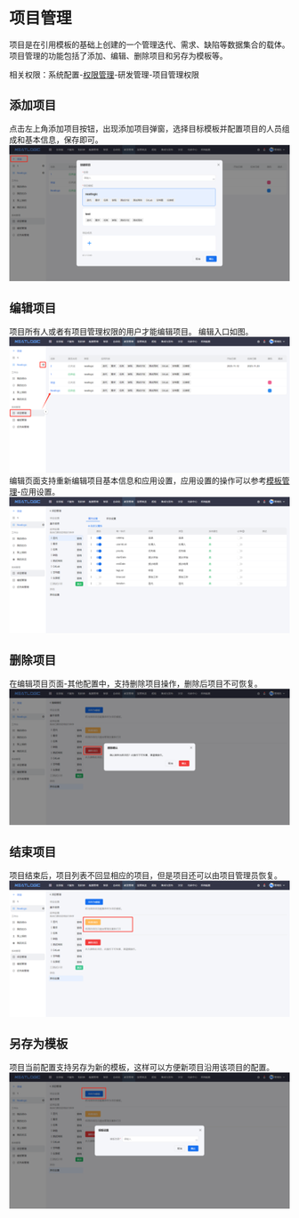 # 项目管理
项目是在引用模板的基础上创建的一个管理迭代、需求、缺陷等数据集合的载体。项目管理的功能包括了添加、编辑、删除项目和另存为模板等。

相关权限：系统配置-[权限管理](../100.系统配置/用户和权限.md)-研发管理-项目管理权限

## 添加项目
点击左上角添加项目按钮，出现添加项目弹窗，选择目标模板并配置项目的人员组成和基本信息，保存即可。
![](images/add_project.png)

## 编辑项目
项目所有人或者有项目管理权限的用户才能编辑项目。
编辑入口如图。
![](images/edit_project.png)
编辑页面支持重新编辑项目基本信息和应用设置，应用设置的操作可以参考[模板管理](../7.研发管理/模板管理.md)-应用设置。
![](images/edit_project_2.png)

## 删除项目
在编辑项目页面-其他配置中，支持删除项目操作，删除后项目不可恢复。
![](images/delete_project.png)

## 结束项目
项目结束后，项目列表不回显相应的项目，但是项目还可以由项目管理员恢复。
![](images/end_project.png)

## 另存为模板
项目当前配置支持另存为新的模板，这样可以方便新项目沿用该项目的配置。
![](images/save_as_template.png)